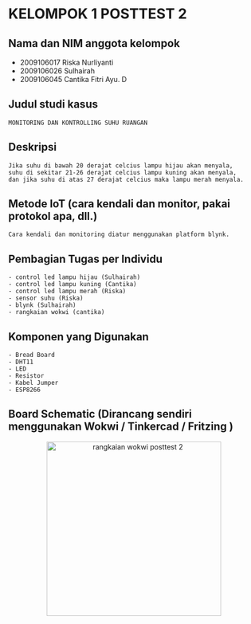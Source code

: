 # KELOMPOK 1 POSTTEST 2

## Nama dan NIM anggota kelompok
- 2009106017  Riska Nurliyanti
- 2009106026  Sulhairah
- 2009106045  Cantika Fitri Ayu. D

## Judul studi kasus
    MONITORING DAN KONTROLLING SUHU RUANGAN
    
## Deskripsi
    Jika suhu di bawah 20 derajat celcius lampu hijau akan menyala, 
    suhu di sekitar 21-26 derajat celcius lampu kuning akan menyala, 
    dan jika suhu di atas 27 derajat celcius maka lampu merah menyala.
    
## Metode IoT (cara kendali dan monitor, pakai protokol apa, dll.)
    Cara kendali dan monitoring diatur menggunakan platform blynk.
    
## Pembagian Tugas per Individu
    - control led lampu hijau (Sulhairah)
    - control led lampu kuning (Cantika)
    - control led lampu merah (Riska)
    - sensor suhu (Riska)
    - blynk (Sulhairah)
    - rangkaian wokwi (cantika)
    
## Komponen yang Digunakan
    - Bread Board
    - DHT11
    - LED
    - Resistor
    - Kabel Jumper
    - ESP8266
    
## Board Schematic (Dirancang sendiri menggunakan Wokwi / Tinkercad / Fritzing )
<p align="center">
  <img src="rangkaianwokwi.jpeg" width="350" title="rangkaian wokwi posttest 2">
</p>
